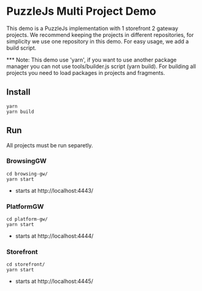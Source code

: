 # PuzzleJs Multi Project Demo
This demo is a PuzzleJs implementation with 1 storefront 2 gateway projects. We recommend keeping the projects in different repositories, for simplicity we use one repository in this demo. For easy usage, we add a build script.

*** Note: This demo use 'yarn', if you want to use another package manager you can not use tools/builder.js script (yarn build). For building all projects you need to load packages in projects and fragments.

## Install
```
yarn 
yarn build
```

## Run 
All projects must be run separetly. 
### BrowsingGW
```
cd browsing-gw/
yarn start
```
* starts at http://localhost:4443/
### PlatformGW
```
cd platform-gw/
yarn start
```
* starts at http://localhost:4444/
### Storefront
```
cd storefront/
yarn start
```
* starts at http://localhost:4445/
